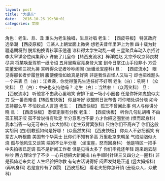 ```yaml
---
layout: post
title: "大硬点"
date:   2016-10-26 19:30:01
categories: 文膜
---
```


角色：老生、旦、丑 重头为老生独唱，生旦对唱 
老生： 【西皮导板】 特区政府选举潮 
【西皮原板】 
江某人上朝堂面上微笑 
想老夫昔年里沪上为僚 
四十载为封疆退期将到 
脱紫袍换青衫享乐逍遥 
谁料得太学生动乱一朝 
三星聚兵车动入京招讨 
李太宰谋帝位纠集宵小 
谗废了儿皇帝【转西皮流水】梓洋姓赵 
太宗爷叹京师良材尽凋 
将某唤至驾前一纸令诏 
五月里紫宸亮身登大宝 
到今日掌江山手段非小 
方受完董爱卿三祝九祷 
耳听得众记者吵吵闹闹 (坐蟠龙宝座科) 
旦： 【西皮流水】 
眼见得那长者步履登朝 
腹便便恰如蛤真是好笑 
非是我性古怪人又钻刁 
却也把难题头一个来表 
旦（白）：江煮袭，你觉得董先生连任好不好啊 
老生（白）：吼啊！（众笑科） 
旦（白）：中央也支持他吗？ 
老生（白）：当然啦！（众再笑科） 
旦： 【西皮流水】 听他言不由我心里暗笑 
安排下这一场小小圈套 
任是你奸如鬼狼似尖刀 
受一番责难语【转西皮快板】
你且听好 
欧盟前日张布告 
将你暗处讲分晓 
如今支持那么早 
不怕钦点人言道 
老生： 【西皮快板】 
孤王不曾闻此事 
何人与你讲分晓 
旦： 【西皮快板】 
港督定康有分教 
老生： 【西皮快板】 
听你几句乱胡嘈 
不由孤王钢牙咬 
孤不曾说得有钦定 
半分意思也不要 
方才你把这圈套抛 (愤而起身科) 
我本当答一句无可奉告 
(众大惊科) (老生双臂箕张科) 
只怕你们不高兴了 
你们这般实胡闹 
(白)倒教孤如何是好哪！ (众轰然笑科) 
【西皮快板】 
你众人不必把孤笑 
有辈古人听根苗 
美国有个华莱士 
比你们不知有多高 
万里赴京来朝圣 
气焰汹汹似火烧 
孤与他风生又谈笑 
端的不让半分毫 （坐宝座，怒而回身科） 
他是特区一把手 
中央拍板已定调 
孤不是新闻工作者 
但是见得太多了 
你们毕竟还年轻 
跑来跑去胡吵吵 
西方理论学了不少 
一心只想把大新闻搞
(右手顺时针转三又四分之一圈科)
非是孤倚老来卖老 
人生经验把你教 
有句古话说得好 
闷声发财是正道 
(竖大拇指科) (再转身科) 
若是宣传有了蹊跷 
【西皮摇板】 
看老夫把你怎开销 (丑驱众人，众散科)
